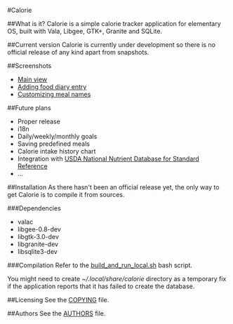 #Calorie

##What is it?
Calorie is a simple calorie tracker application for elementary OS, built with Vala, Libgee, GTK+, Granite and SQLite. 

##Current version
Calorie is  currently under development so there is no official release of any kind apart from snapshots.

##Screenshots
* [Main view](http://i.imgur.com/KcDQn6a.png)
* [Adding food diary entry](http://i.imgur.com/WWeoTDu.png)
* [Customizing meal names](http://i.imgur.com/y0db9Nc.png)

##Future plans
* Proper release
* i18n
* Daily/weekly/monthly goals
* Saving predefined meals
* Calorie intake history chart
* Integration with [USDA National Nutrient Database for Standard Reference](http://www.ars.usda.gov/Services/docs.htm?docid=8964)
* ...

##Installation
As there hasn't been an official release yet, the only way to get Calorie is to compile it from sources.

###Dependencies
* valac
* libgee-0.8-dev
* libgtk-3.0-dev
* libgranite-dev
* libsqlite3-dev

###Compilation
Refer to the [build_and_run_local.sh](https://github.com/fauu/Calorie/blob/master/build_and_run_local.sh) bash script.

You might need to create *~/.local/share/calorie* directory as a temporary fix if the application reports that it has failed to create the database.

##Licensing
See the [COPYING](https://github.com/fauu/Calorie/blob/master/COPYING) file.

##Authors
See the [AUTHORS](https://github.com/fauu/Calorie/blob/master/AUTHORS) file.
